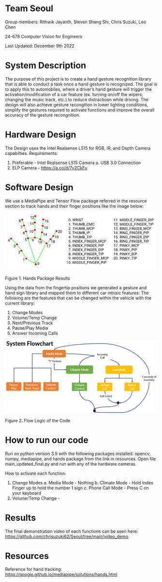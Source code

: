 # Team Seoul
Group members: Rithwik Jayanth, Steven Shang Shi, Chris Suzuki, Leo Chen

24-678 Computer Vision for Engineers

Last Updated: December 9th 2022

# System Description

The purpose of this project is to create a hand gesture recognition library that is able to conduct a task once a hand gesture is recognized. The goal is to apply this to automobiles, where a driver’s hand gesture will trigger the activation/modification of a car feature (ex. turning on/off the wipers, changing the music track, etc.) to reduce distractiosn while driving. The design will also achieve gesture recongition in lower lighting conditions, simplify the gestures required to activate functions and improve the overall accuracy of the gesture recongnition.


# Hardware Design
The Design uses the Intel Realsense L515 for RGB, IR, and Depth Camera capabilties.
Requirements:
1. Preferable - Intel Realsense L515 Camera
    a. USB 3.0 Connection
3. ELP Camera - https://a.co/d/7y2CkFu


# Software Design

We use a MediaPipe and Tensor Flow package referred in the resource section to track hands and their finger positions like the image below:

![test1](mediapipe.png)

Figure 1. Hands Package Results

Using the data from the fingertip positions we generated a gesture and hand sign library and mapped them to different car intrisic features:
The following are the features that can be changed within the vehicle with the current library:
1. Change Modes
2. Volume/Temp Change
3. Next/Previous Track
4. Pause/Play Media
5. Answer Incoming Calls


![test](system.png)

Figure 2. Flow Logic of the Code

# How to run our code
Run on python verison 3.9 with the following packages installed:
opencv, numpy, mediapipe, and hands package from the link in resources.
Open file main_updated_final.py and run with any of the hardware cameras.

How to activate each function:
1. Change Modes
    a. Media Mode - Nothing
    b. Climate Mode - Hold Index Finger up to hold the number 1 sign
    c. Phone Call Mode - Press C on your keyboard
2. Volume/Temp Change - 

# Results

The final demonstration video of each functions can be seen here: https://github.com/chrisuzuki62/Seoul/tree/main/video_demo


# Resources
Reference for hand tracking: https://google.github.io/mediapipe/solutions/hands.html

